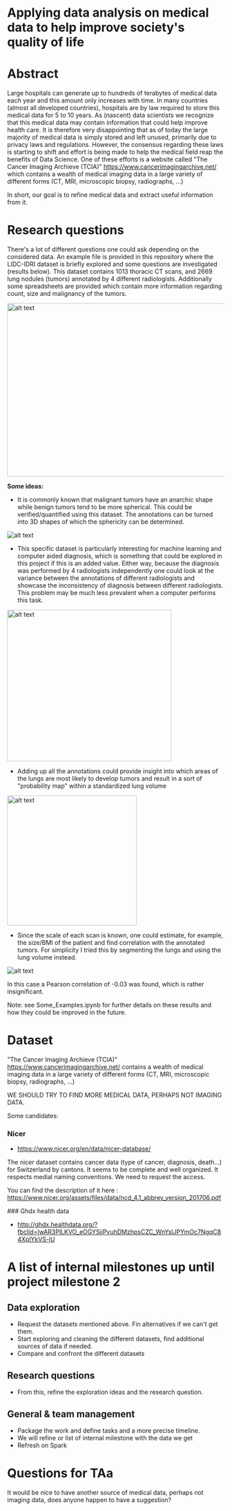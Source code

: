 # Applying data analysis on medical data to help improve society's quality of life

# Abstract
Large hospitals can generate up to hundreds of terabytes of medical data each year and this amount only increases with time.
In many countries (almost all developed countries), hospitals are by law required to store this medical data for 5 to 10 years.
As (nascent) data scientists we recognize that this medical data may contain information that could help improve health care.
It is therefore very disappointing that as of today the large majority of medical data is simply stored and left unused, primarily due to privacy laws and regulations.
However, the consensus regarding these laws is starting to shift and effort is being made to help the medical field reap the benefits of Data Science. One of these efforts is a website called "The Cancer Imaging Archieve (TCIA)" https://www.cancerimagingarchive.net/
which contains a wealth of medical imaging data in a large variety of different forms (CT, MRI, microscopic biopsy, radiographs, ...)

In short, our goal is to refine medical data and extract useful information from it.

# Research questions
There's a lot of different questions one could ask depending on the considered data.
An example file is provided in this repository where the LIDC-IDRI dataset is briefly explored and some questions are investigated (results below). This dataset contains 1013 thoracic CT scans, and 2669 lung nodules (tumors) annotated by 4 different radiologists. Additionally some spreadsheets are provided which contain more information regarding count, size and malignancy of the tumors.

<img src="https://github.com/Senneschal/Data_Science_Alliance/blob/master/ctscan.png" alt="alt text" width="800" height="400">


**Some ideas:**

* It is commonly known that malignant tumors have an anarchic shape while benign tumors tend to be more spherical. This could be verified/quantified using this dataset. The annotations can be turned into 3D shapes of which the sphericity can be determined.

![alt text](https://github.com/Senneschal/Data_Science_Alliance/blob/master/Sphericity.png)

* This specific dataset is particularly interesting for machine learning and computer aided diagnosis, which is something that could be explored in this project if this is an added value. Either way, because the diagnosis was performed by 4 radiologists independently one could look at the variance between the annotations of different radiologists and showcase the inconsistency of diagnosis between different radiologists. This problem may be much less prevalent when a computer performs this task.

<img src="https://github.com/Senneschal/Data_Science_Alliance/blob/master/annotations.png" alt="alt text" width="380" height="350">

* Adding up all the annotations could provide insight into which areas of the lungs are most likely to develop tumors and result in a sort of "probability map" within a standardized lung volume

<img src="https://github.com/Senneschal/Data_Science_Alliance/blob/master/prob_map.png" alt="alt text" width="300" height="300">


* Since the scale of each scan is known, one could estimate, for example, the size/BMI of the patient and find correlation with the annotated tumors. For simplicity I tried this by segmenting the lungs and using the lung volume instead.

![alt text](https://github.com/Senneschal/Data_Science_Alliance/blob/master/corr.png)

In this case a Pearson correlation of -0.03 was found, which is rather insignificant.

Note: see Some_Examples.ipynb for further details on these results and how they could be improved in the future.


# Dataset
"The Cancer Imaging Archieve (TCIA)" https://www.cancerimagingarchive.net/ contains a wealth of medical imaging data in a large variety of different forms (CT, MRI, microscopic biopsy, radiographs, ...)

WE SHOULD TRY TO FIND MORE MEDICAL DATA, PERHAPS NOT IMAGING DATA.

Some candidates:

### Nicer 
* https://www.nicer.org/en/data/nicer-database/


The nicer dataset contains cancer data (type of cancer, diagnosis, death...) for Switzerland by cantons. It seems to be complete and well organized. It respects medial naming conventions.
We need to request the access. 

You can find the description of it here : https://www.nicer.org/assets/files/data/ncd_4.1_abbrev_version_201706.pdf

### Ghdx health data 
* http://ghdx.healthdata.org/?fbclid=IwAR3PlLKVO_eOGYSjjPvuhDMzhpsCZC_WnYslJPYmOc7NgqC84XplYkVS-jU

# A list of internal milestones up until project milestone 2

## Data exploration 
* Request the datasets mentioned above. Fin alternatives if we can't get them. 
* Start exploring and cleaning the different datasets, find additional sources of data if needed. 
* Compare and confront the different datasets

## Research questions 
* From this, refine the exploration ideas and the research question.

## General & team management  
* Package the work and define tasks and a more precise timeline. 
* We will refine or list of internal milestone with the data we get
* Refresh on Spark 

# Questions for TAa
It would be nice to have another source of medical data, perhaps not imaging data, does anyone happen to have a suggestion?
